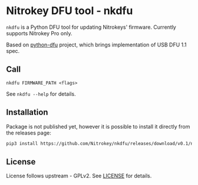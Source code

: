 # Nitrokey DFU tool - nkdfu

`nkdfu` is a Python DFU tool for updating Nitrokeys' firmware. Currently supports Nitrokey Pro only.

Based on [python-dfu] project, which brings implementation of USB DFU 1.1 spec.

## Call

```
nkdfu FIRMWARE_PATH <flags>
```

See `nkdfu --help` for details.

## Installation
Package is not published yet, however it is possible to install it directly from the releases page:

```bash
pip3 install https://github.com/Nitrokey/nkdfu/releases/download/v0.1/nkdfu-0.1-py3-none-any.whl
```

## License
License follows upstream - GPLv2. See [LICENSE] for details.


[LICENSE]: ./LICENSE
[python-dfu]: https://github.com/vpelletier/python-dfu